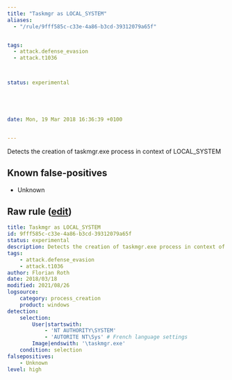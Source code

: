 ```yaml
---
title: "Taskmgr as LOCAL_SYSTEM"
aliases:
  - "/rule/9fff585c-c33e-4a86-b3cd-39312079a65f"


tags:
  - attack.defense_evasion
  - attack.t1036



status: experimental





date: Mon, 19 Mar 2018 16:36:39 +0100


---
```


Detects the creation of taskmgr.exe process in context of LOCAL_SYSTEM

<!--more-->


## Known false-positives

* Unknown




## Raw rule ([edit](https://github.com/SigmaHQ/sigma/edit/master/rules/windows/process_creation/proc_creation_win_susp_taskmgr_localsystem.yml))
```yaml
title: Taskmgr as LOCAL_SYSTEM
id: 9fff585c-c33e-4a86-b3cd-39312079a65f
status: experimental
description: Detects the creation of taskmgr.exe process in context of LOCAL_SYSTEM
tags:
    - attack.defense_evasion
    - attack.t1036
author: Florian Roth
date: 2018/03/18
modified: 2021/08/26
logsource:
    category: process_creation
    product: windows
detection:
    selection:
        User|startswith: 
            - 'NT AUTHORITY\SYSTEM'
            - 'AUTORITE NT\Sys' # French language settings
        Image|endswith: '\taskmgr.exe'
    condition: selection
falsepositives:
    - Unknown
level: high

```

